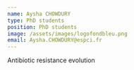```yaml
---
name: Aysha CHOWDURY
type: PhD students
position: PhD students
image: /assets/images/logofondbleu.png
email: Aysha.CHOWDURY@espci.fr
---
```

Antibiotic resistance evolution